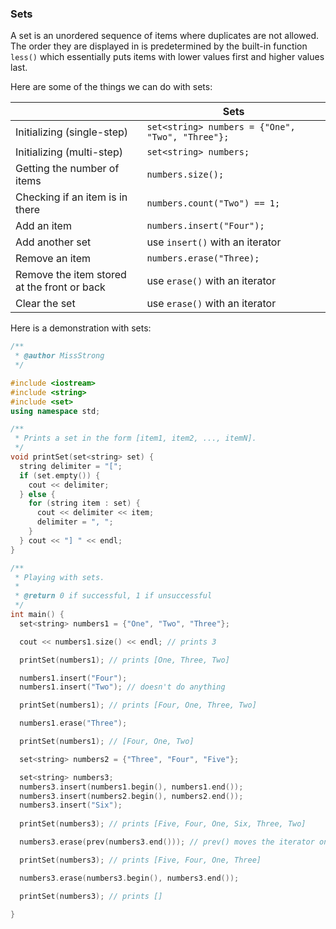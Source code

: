 <!-- # [Link to video.]() -->

### Sets

A set is an unordered sequence of items where duplicates are not allowed. The order they are displayed in is predetermined by the built-in function `less()` which essentially puts items with lower values first and higher values last.

Here are some of the things we can do with sets:

| | Sets | 
| --- | --- |
| Initializing (single-step) | `set<string> numbers = {"One", "Two", "Three"};` | 
| Initializing (multi-step) | `set<string> numbers;` | 
| Getting the number of items | `numbers.size();` | 
| Checking if an item is in there | `numbers.count("Two") == 1;` | 
| Add an item | `numbers.insert("Four");` | 
| Add another set | use `insert()` with an iterator | 
| Remove an item | `numbers.erase("Three);` | 
| Remove the item stored at the front or back | use `erase()` with an iterator | 
| Clear the set | use `erase()` with an iterator | 

Here is a demonstration with sets:

```cpp
/**
 * @author MissStrong
 */

#include <iostream>
#include <string>
#include <set>
using namespace std;

/**
 * Prints a set in the form [item1, item2, ..., itemN].
 */
void printSet(set<string> set) {
  string delimiter = "[";
  if (set.empty()) {
    cout << delimiter;
  } else {
    for (string item : set) {
      cout << delimiter << item;
      delimiter = ", ";
    }
  } cout << "] " << endl;
}

/**
 * Playing with sets.
 *
 * @return 0 if successful, 1 if unsuccessful
 */
int main() {
  set<string> numbers1 = {"One", "Two", "Three"};

  cout << numbers1.size() << endl; // prints 3

  printSet(numbers1); // prints [One, Three, Two] 

  numbers1.insert("Four");
  numbers1.insert("Two"); // doesn't do anything

  printSet(numbers1); // prints [Four, One, Three, Two]

  numbers1.erase("Three");

  printSet(numbers1); // [Four, One, Two] 

  set<string> numbers2 = {"Three", "Four", "Five"};

  set<string> numbers3;
  numbers3.insert(numbers1.begin(), numbers1.end());
  numbers3.insert(numbers2.begin(), numbers2.end());
  numbers3.insert("Six");
  
  printSet(numbers3); // prints [Five, Four, One, Six, Three, Two] 

  numbers3.erase(prev(numbers3.end())); // prev() moves the iterator one spot back since end() goes one spot too far

  printSet(numbers3); // prints [Five, Four, One, Three] 

  numbers3.erase(numbers3.begin(), numbers3.end());

  printSet(numbers3); // prints []

}
```
